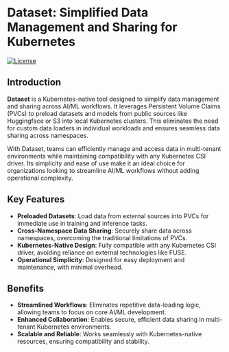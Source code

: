 # Dataset: Simplified Data Management and Sharing for Kubernetes

[![License](https://img.shields.io/badge/license-Apache%202.0-blue.svg)](LICENSE)

## Introduction

**Dataset** is a Kubernetes-native tool designed to simplify data management and sharing across AI/ML workflows. It leverages Persistent Volume Claims (PVCs) to preload datasets and models from public sources like Huggingface or S3 into local Kubernetes clusters. This eliminates the need for custom data loaders in individual workloads and ensures seamless data sharing across namespaces.

With Dataset, teams can efficiently manage and access data in multi-tenant environments while maintaining compatibility with any Kubernetes CSI driver. Its simplicity and ease of use make it an ideal choice for organizations looking to streamline AI/ML workflows without adding operational complexity.

## Key Features

- **Preloaded Datasets**: Load data from external sources into PVCs for immediate use in training and inference tasks.
- **Cross-Namespace Data Sharing**: Securely share data across namespaces, overcoming the traditional limitations of PVCs.
- **Kubernetes-Native Design**: Fully compatible with any Kubernetes CSI driver, avoiding reliance on external technologies like FUSE.
- **Operational Simplicity**: Designed for easy deployment and maintenance, with minimal overhead.

## Benefits

- **Streamlined Workflows**: Eliminates repetitive data-loading logic, allowing teams to focus on core AI/ML development.
- **Enhanced Collaboration**: Enables secure, efficient data sharing in multi-tenant Kubernetes environments.
- **Scalable and Reliable**: Works seamlessly with Kubernetes-native resources, ensuring compatibility and stability.
